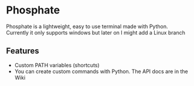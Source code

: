 # Phosphate

Phosphate is a lightweight, easy to use terminal made with Python. Currently it only supports windows but later on I might add a Linux branch

## Features
- Custom PATH variables (shortcuts)
- You can create custom commands with Python. The API docs are in the Wiki